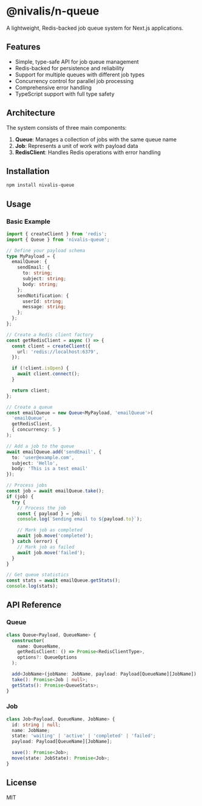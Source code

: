 # @nivalis/n-queue

A lightweight, Redis-backed job queue system for Next.js applications.

## Features

- Simple, type-safe API for job queue management
- Redis-backed for persistence and reliability
- Support for multiple queues with different job types
- Concurrency control for parallel job processing
- Comprehensive error handling
- TypeScript support with full type safety

## Architecture

The system consists of three main components:

1. **Queue**: Manages a collection of jobs with the same queue name
2. **Job**: Represents a unit of work with payload data
3. **RedisClient**: Handles Redis operations with error handling

## Installation

```bash
npm install nivalis-queue
```

## Usage

### Basic Example

```typescript
import { createClient } from 'redis';
import { Queue } from 'nivalis-queue';

// Define your payload schema
type MyPayload = {
  emailQueue: {
    sendEmail: {
      to: string;
      subject: string;
      body: string;
    };
    sendNotification: {
      userId: string;
      message: string;
    };
  };
};

// Create a Redis client factory
const getRedisClient = async () => {
  const client = createClient({
    url: 'redis://localhost:6379',
  });

  if (!client.isOpen) {
    await client.connect();
  }

  return client;
};

// Create a queue
const emailQueue = new Queue<MyPayload, 'emailQueue'>(
  'emailQueue',
  getRedisClient,
  { concurrency: 5 }
);

// Add a job to the queue
await emailQueue.add('sendEmail', {
  to: 'user@example.com',
  subject: 'Hello',
  body: 'This is a test email'
});

// Process jobs
const job = await emailQueue.take();
if (job) {
  try {
    // Process the job
    const { payload } = job;
    console.log(`Sending email to ${payload.to}`);

    // Mark job as completed
    await job.move('completed');
  } catch (error) {
    // Mark job as failed
    await job.move('failed');
  }
}

// Get queue statistics
const stats = await emailQueue.getStats();
console.log(stats);
```

## API Reference

### Queue

```typescript
class Queue<Payload, QueueName> {
  constructor(
    name: QueueName,
    getRedisClient: () => Promise<RedisClientType>,
    options?: QueueOptions
  );

  add<JobName>(jobName: JobName, payload: Payload[QueueName][JobName]): Promise<Job>;
  take(): Promise<Job | null>;
  getStats(): Promise<QueueStats>;
}
```

### Job

```typescript
class Job<Payload, QueueName, JobName> {
  id: string | null;
  name: JobName;
  state: 'waiting' | 'active' | 'completed' | 'failed';
  payload: Payload[QueueName][JobName];

  save(): Promise<Job>;
  move(state: JobState): Promise<Job>;
}
```

## License

MIT
